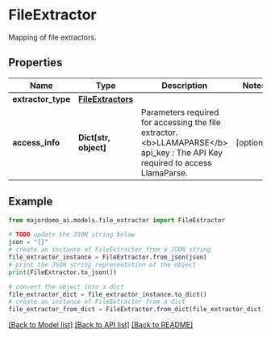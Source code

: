 # FileExtractor

Mapping of file extractors.

## Properties

Name | Type | Description | Notes
------------ | ------------- | ------------- | -------------
**extractor_type** | [**FileExtractors**](FileExtractors.md) |  | 
**access_info** | **Dict[str, object]** | Parameters required for accessing the file extractor.  &lt;b&gt;LLAMAPARSE&lt;/b&gt;  api_key : The API Key required to access LlamaParse.  | [optional] 

## Example

```python
from majordomo_ai.models.file_extractor import FileExtractor

# TODO update the JSON string below
json = "{}"
# create an instance of FileExtractor from a JSON string
file_extractor_instance = FileExtractor.from_json(json)
# print the JSON string representation of the object
print(FileExtractor.to_json())

# convert the object into a dict
file_extractor_dict = file_extractor_instance.to_dict()
# create an instance of FileExtractor from a dict
file_extractor_from_dict = FileExtractor.from_dict(file_extractor_dict)
```
[[Back to Model list]](../README.md#documentation-for-models) [[Back to API list]](../README.md#documentation-for-api-endpoints) [[Back to README]](../README.md)


